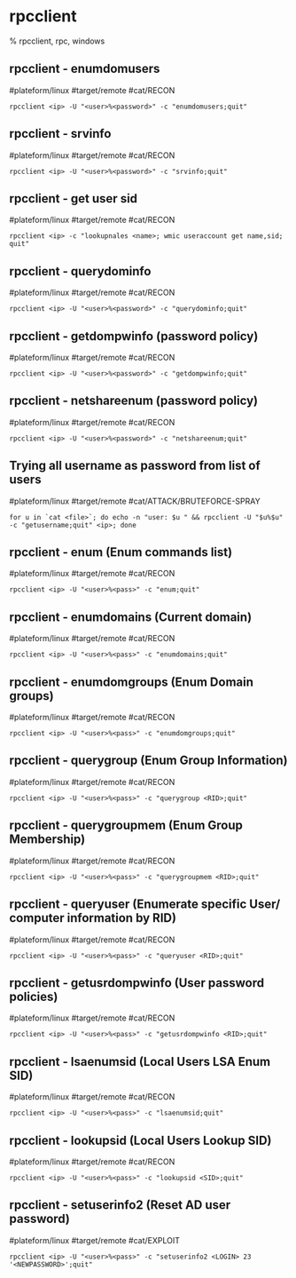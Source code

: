 # rpcclient

% rpcclient, rpc, windows

## rpcclient - enumdomusers
#plateform/linux #target/remote #cat/RECON 
```
rpcclient <ip> -U "<user>%<password>" -c "enumdomusers;quit"
```

## rpcclient - srvinfo
#plateform/linux #target/remote #cat/RECON 
```
rpcclient <ip> -U "<user>%<password>" -c "srvinfo;quit"
```

## rpcclient - get user sid
#plateform/linux #target/remote #cat/RECON 
```
rpcclient <ip> -c "lookupnales <name>; wmic useraccount get name,sid; quit"
```

## rpcclient - querydominfo
#plateform/linux #target/remote #cat/RECON 
```
rpcclient <ip> -U "<user>%<password>" -c "querydominfo;quit"
```

## rpcclient - getdompwinfo  (password policy)
#plateform/linux #target/remote #cat/RECON 
```
rpcclient <ip> -U "<user>%<password>" -c "getdompwinfo;quit"
```

## rpcclient - netshareenum  (password policy)
#plateform/linux #target/remote #cat/RECON 
```
rpcclient <ip> -U "<user>%<password>" -c "netshareenum;quit"
```

## Trying all username as password from list of users
#plateform/linux #target/remote #cat/ATTACK/BRUTEFORCE-SPRAY  
```
for u in `cat <file>`; do echo -n "user: $u " && rpcclient -U "$u%$u" -c "getusername;quit" <ip>; done
```

## rpcclient - enum (Enum commands list)
#plateform/linux #target/remote #cat/RECON
```
rpcclient <ip> -U "<user>%<pass>" -c "enum;quit"
```

## rpcclient - enumdomains (Current domain)
#plateform/linux #target/remote #cat/RECON
```
rpcclient <ip> -U "<user>%<pass>" -c "enumdomains;quit"
```

## rpcclient - enumdomgroups (Enum Domain groups)
#plateform/linux #target/remote #cat/RECON
```
rpcclient <ip> -U "<user>%<pass>" -c "enumdomgroups;quit"
```

## rpcclient - querygroup (Enum Group Information)
#plateform/linux #target/remote #cat/RECON
```
rpcclient <ip> -U "<user>%<pass>" -c "querygroup <RID>;quit"
```

## rpcclient - querygroupmem (Enum Group Membership)
#plateform/linux #target/remote #cat/RECON
```
rpcclient <ip> -U "<user>%<pass>" -c "querygroupmem <RID>;quit"
```

## rpcclient - queryuser (Enumerate specific User/ computer information by RID)
#plateform/linux #target/remote #cat/RECON
```
rpcclient <ip> -U "<user>%<pass>" -c "queryuser <RID>;quit"
```

## rpcclient - getusrdompwinfo (User password policies)
#plateform/linux #target/remote #cat/RECON
```
rpcclient <ip> -U "<user>%<pass>" -c "getusrdompwinfo <RID>;quit"
```

## rpcclient - lsaenumsid (Local Users LSA Enum SID)
#plateform/linux #target/remote #cat/RECON
```
rpcclient <ip> -U "<user>%<pass>" -c "lsaenumsid;quit"
```

## rpcclient - lookupsid (Local Users Lookup SID)
#plateform/linux #target/remote #cat/RECON
```
rpcclient <ip> -U "<user>%<pass>" -c "lookupsid <SID>;quit"
```

## rpcclient - setuserinfo2 (Reset AD user password)
#plateform/linux #target/remote #cat/EXPLOIT
```
rpcclient <ip> -U "<user>%<pass>" -c "setuserinfo2 <LOGIN> 23 '<NEWPASSWORD>';quit"
```

